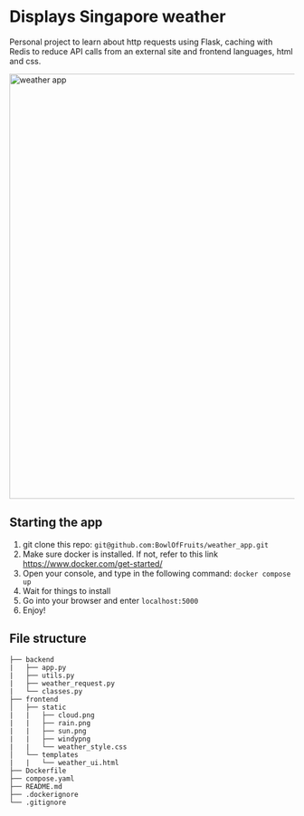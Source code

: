 # Displays Singapore weather

Personal project to learn about http requests using Flask, caching with Redis to reduce API calls from an external site and frontend languages, html and css.

<img width="750" alt="weather app" src="https://github.com/user-attachments/assets/99f92131-dad9-4b2d-a751-fdff2f650f41" />

## Starting the app
1. git clone this repo: ```git@github.com:BowlOfFruits/weather_app.git```
2. Make sure docker is installed. If not, refer to this link https://www.docker.com/get-started/
3. Open your console, and type in the following command: ```docker compose up```
4. Wait for things to install
5. Go into your browser and enter ```localhost:5000```
6. Enjoy!
   

## File structure
```
├── backend
|   ├── app.py
|   ├── utils.py
|   ├── weather_request.py
|   └── classes.py
├── frontend
│   ├── static
|   |   ├── cloud.png
|   |   ├── rain.png
|   |   ├── sun.png
|   |   ├── windypng
|   |   └── weather_style.css
│   └── templates
|   |   └── weather_ui.html
├── Dockerfile
├── compose.yaml
├── README.md
├── .dockerignore
└── .gitignore
```

